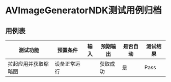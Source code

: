 # AVImageGeneratorNDK测试用例归档

## 用例表

| 测试功能         | 预置条件           | 输入                 | 预期输出                     | 是否自动 | 测试结果 |
| ---------------- | ------------------ | -------------------- | ---------------------------- | -------- | -------- |
| 拉起应用并获取缩略图         | 设备正常运行       |                     | 获取成功                | 是       | Pass     |